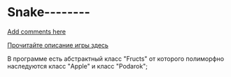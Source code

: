 Snake--------
=============
[Add comments here](https://github.com/Alexandr17/Snake--------/issues/1)

[Прочитайте описание игры здесь](https://github.com/Alexandr17/Snake--------/wiki/%D0%9E%D0%BF%D0%B8%D1%81%D0%B0%D0%BD%D0%B8%D0%B5-%D1%82%D1%80%D0%B5%D0%B1%D0%BE%D0%B2%D0%B0%D0%BD%D0%B8%D0%B9-%D0%BA-%D0%B8%D0%B3%D1%80%D0%B5-%E2%80%9C%D0%97%D0%BC%D0%B5%D0%B9%D0%BA%D0%B0%E2%80%9D)

В программе есть абстрактный класс "Fructs" от которого полиморфно наследуются класс "Apple" и класс "Podarok";
